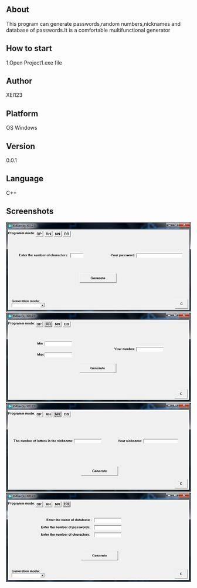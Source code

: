 <h2>About</h2>
<p>This program can generate passwords,random numbers,nicknames and database of passwords.It is a comfortable multifunctional generator</p>
<h2>How to start</h2>
<p>1.Open Project1.exe file</p>
<h2>Author</h2>
<p>XEl123</p>
<h2>Platform</h2>
<p>OS Windows</p>
<h2>Version</h2>
<p>0.0.1</p>
<h2>Language</h2>
<p>C++</p>
<h2>Screenshots</h2>
<img src="screenshot1.jpg">
<img src="screenshot2.jpg">
<img src="screenshot3.jpg">
<img src="screenshot4.jpg">
